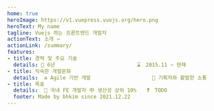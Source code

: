```yaml
---
home: true
heroImage: https://v1.vuepress.vuejs.org/hero.png
heroText: My name
tagline: Vuejs 하는 프론트엔드 개발자
actionText: 소개 →
actionLink: /summary/
features:
- title: 경력 및 주요 기술
  details: 🚩 6년　　　　　　　　　　　　　　　　⌛　2015.11 ~ 현재　　　　　　　　　　　↳　　Vuejs　　 　　 2018.06 ~ 현재　　　　↳　　HTML/CSS/JS　2015.11 ~ 2018.06　　↳　　ExpressJS, PHP　　　비주류
- title: 익숙한 개발문화
  details:  ♻ Agile 기반 개발　　　　　　　　　　　　🤝 기획자와 활발한 소통　　　　　　📚 설계와 결과물에 대한 문서화 및 공유　　　🔍 QA 검증 테스트
- title: 목표
  details:  🏁 국내 FE 개발자 中 생산성 상위 10%　　❓　TODO　　　　　　　　　　　　　↳　　난 지금 어디쯤? (자기 객관화)　　　　　↳　　무얼 어찌 했니? (꾸준한 기록)　　　　　　↳　　지금 난 어때? (지속적인 자기 평가)
  footer: Made by bhkim since 2021.12.22
---
```

